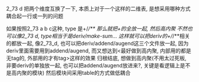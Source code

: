2_73 d 
把两个维度互换了一下, 本质上对于一个这样的二维表, 
是想采用哪种方式耦合起一行或一列的问题

如果按照2_73 a b c这种, type 是+/*/**
那么就把+的全放一起, 然后高内聚
不然也可以像2_73 d, type相当于是deriv/make-sum...
这样就可以把deriv的+/*/**相关的都放一起, 像2_73_d, 也可以把deriv/addend/augend这三个文件放一起, 
因为deriv里面需要用到addend/augend, 
而又想达到<最好做到高内聚, 内部用的都是无tag的, 外部用的才有tag>这样的效果
归根结底, 想做到高内聚(不用太过死板, 非要deriv的单独放一起, 也可以把addend/augend放进来?, 关键是看逻辑上是不是高内聚的模块)
然后模块间采用table的方式做低耦合